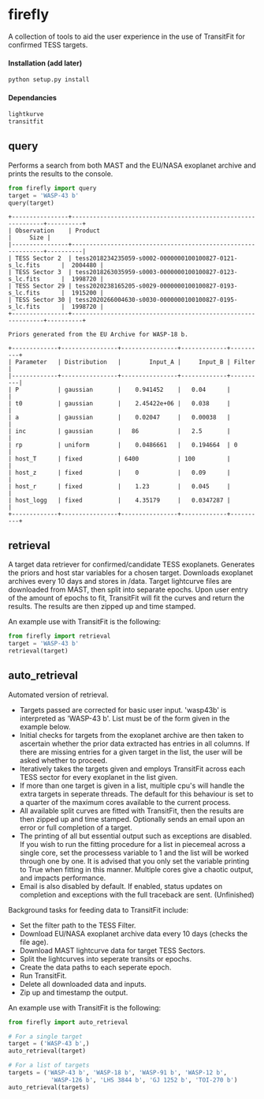 # firefly

A collection of tools to aid the user experience in the use of
TransitFit for confirmed TESS targets.

#### Installation (add later)
```bash
python setup.py install
```

#### Dependancies
```python
lightkurve
transitfit
```

## query

Performs a search from both MAST and the EU/NASA exoplanet
archive and prints the results to the console.

```python
from firefly import query
target = 'WASP-43 b'
query(target)
```
```
+----------------+--------------------------------------------------------------+----------+
| Observation    | Product                                                      |     Size |
|----------------+--------------------------------------------------------------+----------|
| TESS Sector 2  | tess2018234235059-s0002-0000000100100827-0121-s_lc.fits      |  2004480 |
| TESS Sector 3  | tess2018263035959-s0003-0000000100100827-0123-s_lc.fits      |  1998720 |
| TESS Sector 29 | tess2020238165205-s0029-0000000100100827-0193-s_lc.fits      |  1915200 |
| TESS Sector 30 | tess2020266004630-s0030-0000000100100827-0195-s_lc.fits      |  1998720 |
+----------------+--------------------------------------------------------------+----------+

Priors generated from the EU Archive for WASP-18 b.

+-------------+----------------+----------------+-------------+----------+
| Parameter   | Distribution   |        Input_A |     Input_B | Filter   |
|-------------+----------------+----------------+-------------+----------|
| P           | gaussian       |    0.941452    |   0.04      |          |
| t0          | gaussian       |    2.45422e+06 |   0.038     |          |
| a           | gaussian       |    0.02047     |   0.00038   |          |
| inc         | gaussian       |   86           |   2.5       |          |
| rp          | uniform        |    0.0486661   |   0.194664  | 0        |
| host_T      | fixed          | 6400           | 100         |          |
| host_z      | fixed          |    0           |   0.09      |          |
| host_r      | fixed          |    1.23        |   0.045     |          |
| host_logg   | fixed          |    4.35179     |   0.0347287 |          |
+-------------+----------------+----------------+-------------+----------+
 ```

## retrieval

A target data retriever for confirmed/candidate TESS exoplanets.
Generates the priors and host star variables for a chosen target.
Downloads exoplanet archives every 10 days and stores in /data.
Target lightcurve files are downloaded from MAST, then split into 
separate epochs. Upon user entry of the amount of epochs to fit,
TransitFit will fit the curves and return the results. The results
are then zipped up and time stamped.

An example use with TransitFit is the following:
```python
from firefly import retrieval
target = 'WASP-43 b'
retrieval(target)
```

## auto_retrieval

Automated version of retrieval.
- Targets passed are corrected for basic user input. 'wasp43b' is
interpreted as 'WASP-43 b'. List must be of the form given in the example below.
- Initial checks for targets from the exoplanet archive are then taken to ascertain 
whether the prior data extracted has entries in all columns. If there are missing
entries for a given target in the list, the user will be asked whether to proceed.
- Iteratively takes the targets given and employs TransitFit across each TESS sector 
for every exoplanet in the list given.
- If more than one target is given in a list, multiple cpu's will handle the extra
targets in seperate threads. The default for this behaviour is set to a
quarter of the maximum cores available to the current process.
- All available split curves are fitted with TransitFit, then the results
are then zipped up and time stamped. Optionally sends an email upon an error or 
full completion of a target.
- The printing of all but essential output such as exceptions are disabled. 
If you wish to run the fitting procedure for a list in piecemeal across a 
single core, set the processess variable to 1 and the list will be worked 
through one by one. It is advised that you only set the variable printing 
to True when fitting in this manner. Multiple cores give a chaotic output, 
and impacts performance.
- Email is also disabled by default. If enabled, status updates on completion
and exceptions with the full traceback are sent. (Unfinished)

Background tasks for feeding data to TransitFit include:
- Set the filter path to the TESS Filter.
- Download EU/NASA exoplanet archive data every 10 days (checks the file age).
- Download MAST lightcurve data for target TESS Sectors.
- Split the lightcurves into seperate transits or epochs.
- Create the data paths to each seperate epoch.
- Run TransitFit.
- Delete all downloaded data and inputs.
- Zip up and timestamp the output.

An example use with TransitFit is the following:
```python
from firefly import auto_retrieval

# For a single target
target = ('WASP-43 b',)
auto_retrieval(target)

# For a list of targets
targets = ('WASP-43 b', 'WASP-18 b', 'WASP-91 b', 'WASP-12 b',
            'WASP-126 b', 'LHS 3844 b', 'GJ 1252 b', 'TOI-270 b')
auto_retrieval(targets)
```
